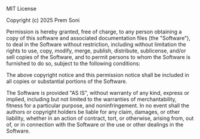    MIT License

   Copyright (c) 2025 Prem Soni

   Permission is hereby granted, free of charge, to any person obtaining a copy
   of this software and associated documentation files (the "Software"), to deal
   in the Software without restriction, including without limitation the rights
   to use, copy, modify, merge, publish, distribute, sublicense, and/or sell
   copies of the Software, and to permit persons to whom the Software is
   furnished to do so, subject to the following conditions:

   The above copyright notice and this permission notice shall be included in all
   copies or substantial portions of the Software.

   The Software is provided "AS IS", without warranty of any kind, express or implied,
   including but not limited to the warranties of merchantability, fitness for a
   particular purpose, and noninfringement. In no event shall the authors or copyright
   holders be liable for any claim, damages, or other liability, whether in an action
   of contract, tort, or otherwise, arising from, out of, or in connection with the
   Software or the use or other dealings in the Software.

